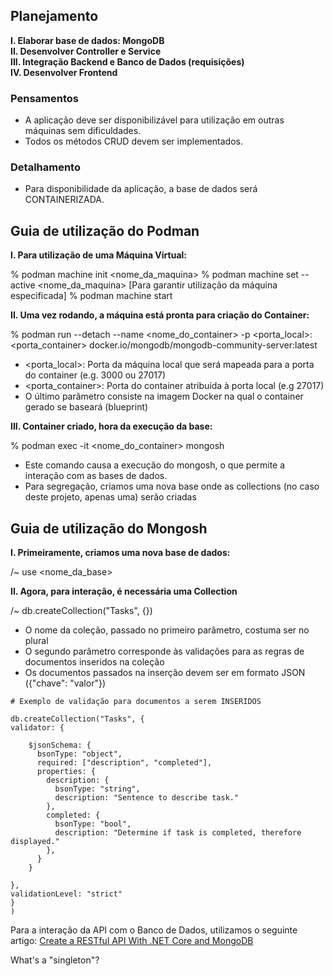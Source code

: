 ## Planejamento

**I. Elaborar base de dados: MongoDB** <br>
**II. Desenvolver Controller e Service** <br>
**III. Integração Backend e Banco de Dados (requisições)** <br>
**IV. Desenvolver Frontend** <br>

### Pensamentos

- A aplicação deve ser disponibilizável para utilização em outras máquinas sem dificuldades.
- Todos os métodos CRUD devem ser implementados.

### Detalhamento

- Para disponibilidade da aplicação, a base de dados será CONTAINERIZADA.

## Guia de utilização do Podman

**I. Para utilização de uma Máquina Virtual:**

% podman machine init <nome_da_maquina>
% podman machine set --active <nome_da_maquina> [Para garantir utilização da máquina especificada]
% podman machine start

**II. Uma vez rodando, a máquina está pronta para criação do Container:**

% podman run --detach --name <nome_do_container> -p <porta_local>:<porta_container> docker.io/mongodb/mongodb-community-server:latest

- <porta_local>: Porta da máquina local que será mapeada para a porta do container (e.g. 3000 ou 27017)
- <porta_container>: Porta do container atribuída à porta local (e.g 27017)
- O último parâmetro consiste na imagem Docker na qual o container gerado se baseará (blueprint)

**III. Container criado, hora da execução da base:**

% podman exec -it <nome_do_container> mongosh

- Este comando causa a execução do mongosh, o que permite a interação com as bases de dados.
- Para segregação, criamos uma nova base onde as collections (no caso deste projeto, apenas uma) serão criadas

## Guia de utilização do Mongosh

**I. Primeiramente, criamos uma nova base de dados:**

/~ use <nome_da_base>

**II. Agora, para interação, é necessária uma Collection**

/~ db.createCollection("Tasks", {})

- O nome da coleção, passado no primeiro parâmetro, costuma ser no plural
- O segundo parâmetro corresponde às validações para as regras de documentos inseridos na coleção
- Os documentos passados na inserção devem ser em formato JSON ({"chave": "valor"})

```
# Exemplo de validação para documentos a serem INSERIDOS

db.createCollection("Tasks", {
validator: {

    $jsonSchema: {
      bsonType: "object",
      required: ["description", "completed"],
      properties: {
        description: {
          bsonType: "string",
          description: "Sentence to describe task."
        },
        completed: {
          bsonType: "bool",
          description: "Determine if task is completed, therefore displayed."
        },
      }
    }

},
validationLevel: "strict"
}
)
```

Para a interação da API com o Banco de Dados, utilizamos o seguinte artigo:
[Create a RESTful API With .NET Core and MongoDB](https://www.mongodb.com/developer/languages/csharp/create-restful-api-dotnet-core-mongodb/?msockid=058229b7cbb46b4c37143cb1ca056a7f)

What's a "singleton"?
